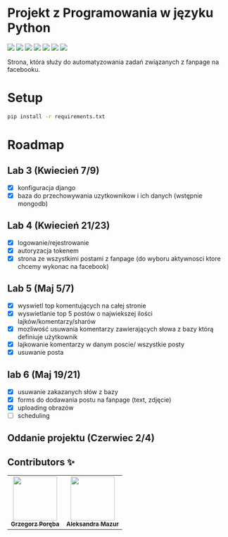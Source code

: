 # Projekt z Programowania w języku Python

[![](https://img.shields.io/badge/Django-2.2.12-red)](https://www.djangoproject.com)
[![](https://img.shields.io/badge/django_bootstrap4-1.1.1-blue)](https://pypi.org/project/django-bootstrap4/)
[![](https://img.shields.io/badge/django_widget_tweaks-1.4.8-green)](https://pypi.org/project/django-widget-tweaks/)
[![](https://img.shields.io/badge/facebook_sdk-3.1.0-orange)](https://pypi.org/project/facebook-sdk/)
[![](https://img.shields.io/badge/djongo-1.3.1-yellow)](https://pypi.org/project/djongo/)
[![](https://img.shields.io/badge/dnspython-1.16.0-lightgrey)](https://pypi.org/project/dnspython/)
[![](https://img.shields.io/badge/Pillow-7.1.2-brown)](https://pypi.org/project/Pillow/)

Strona, która służy do automatyzowania zadań związanych z fanpage na facebooku. 

# Setup

```bash
pip install -r requirements.txt
```

# Roadmap

## Lab 3 (Kwiecień 7/9)
- [x] konfiguracja django
- [x] baza do przechowywania uzytkownikow i ich danych (wstępnie mongodb)
## Lab 4 (Kwiecień 21/23) 
- [x] logowanie/rejestrowanie
- [x] autoryzacja tokenem
- [x] strona ze wszystkimi postami z fanpage (do wyboru aktywnosci ktore chcemy wykonac na facebook)
## Lab 5 (Maj 5/7)
- [x] wyswietl top komentujących na całej stronie
- [x] wyswietlanie top 5 postów o najwiekszej ilości lajków/komentarzy/sharów 
- [x] mozliwość usuwania komentarzy zawierających słowa z bazy którą definiuje użytkownik
- [x] lajkowanie komentarzy w danym poscie/ wszystkie posty
- [x] usuwanie posta
## lab 6 (Maj 19/21)
- [x] usuwanie zakazanych słów z bazy
- [x] forms do dodawania postu na fanpage (text, zdjęcie)
- [x] uploading obrazów
- [ ] scheduling 

## Oddanie projektu (Czerwiec 2/4)

## Contributors ✨

<table>
  <tr>
    <td align="center"><a href="https://github.com/Wokstym"><img src="https://avatars2.githubusercontent.com/u/44115112?s=460&u=2fea6d808fb949060aa499dad3e3365608bb5c40&v=4" width="100px;" alt=""/><br /><sub><b>Grzegorz Poręba</b></sub></a><br />
    </td>
    <td align="center"><a href="https://github.com/alexmaz99"><img src="https://avatars2.githubusercontent.com/u/56346754?s=460&u=a0c3bd4ae7860a0694db0110f7b10d80434fecd4&v=4" width="100px;" alt=""/><br /><sub><b>Aleksandra Mazur</b></sub></a><br /></td>
  </tr>
</table>

